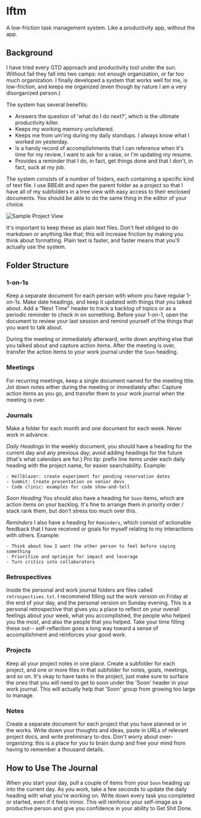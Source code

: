 # lftm
A low-friction task management system. Like a productivity app, without the app.

## Background
I have tried every GTD approach and productivity tool under the sun. Without fail they fall into two camps: not enough organization, or far too much organization. I finally developed a system that works well for me, is low-friction, and keeps me organized (even though by nature I am a very disorganized person.)

The system has several benefits:
  * Answers the question of 'what do I do next?', which is the ultimate productivity killer.
  * Keeps my working memory uncluttered.
  * Keeps me from um'ing during my daily standups. I always know what I worked on yesterday.
  * Is a handy record of accomplishments that I can reference when it's time for my review, I want to ask for a raise, or I'm updating my resume.
  * Provides a reminder that I do, in fact, get things done and that I don't, in fact, suck at my job.

The system consists of a number of folders, each containing a specific kind of text file. I use BBEdit and open the parent folder as a project so that I have all of my subfolders in a tree view with easy access to their enclosed documents. You should be able to do the same thing in the editor of your choice.

![Sample Project View](https://github.com/CoralineAda/lftm/blob/master/daily_example.png)

It's important to keep these as plain text files. Don't feel obliged to do markdown or anything like that; this will increase friction by making you think about formatting. Plain text is faster, and faster means that you'll actually use the system.

## Folder Structure

### 1-on-1s
Keep a separate document for each person with whom you have regular 1-on-1s. Make date headings, and keep it updated with things that you talked about. Add a "Next Time" header to track a backlog of topics or as a periodic reminder to check in on something. Before your 1-on-1, open the document to review your last session and remind yourself of the things that you want to talk about.

During the meeting or immediately afterward, write down anything else that you talked about and capture action items. After the meeting is over, transfer the action items to your work journal under the `Soon` heading.

### Meetings
For recurring meetings, keep a single document named for the meeting title. Jot down notes either during the meeting or immediately after. Capture action items as you go, and transfer them to your work journal when the meeting is over.

### Journals
Make a folder for each month and one document for each week. Never work in advance.

_Daily Headings_
In the weekly document, you should have a heading for the current day and any previous day; avoid adding headings for the future (that's what calendars are for.) Pro tip: prefix line items under each daily heading with the project name, for easier searchability. Example:

```
- Hellblazer: create experiment for pending reservation dates
- Summit: Create presentation on senior devs
- Code clinic: examples for code show-and-tell
```

_Soon Heading_
You should also have a heading for `Soon` items, which are action items on your backlog. It's fine to arrange them in priority order / stack rank them, but don't stress too much over this.

_Reminders_
I also have a heading for `Reminders`, which consist of actionable feedback that I have received or goals for myself relating to my interactions with others. Example:

```
- Think about how I want the other person to feel before saying something
- Prioritize and optimize for impact and leverage
- Turn critics into collaborators
```

### Retrospectives
Inside the personal and work journal folders are files called `retrospectives.txt`. I recommend filling out the work version on Friday at the end of your day, and the personal version on Sunday evening. This is a personal retrospective that gives you a place to reflect on your overall feelings about your week, what you accomplished, the people who helped you the most, and also the people that you helped. Take your time filling these out-- self-reflection goes a long way toward a sense of accomplishment and reinforces your good work.

### Projects
Keep all your project notes in one place. Create a subfolder for each project, and one or more files in that subfolder for notes, goals, meetings, and so on. It's okay to have tasks in the project, just make sure to surface the ones that you will need to get to soon under the 'Soon' header in your work journal. This will actually help that 'Soon' group from growing too large to manage.

### Notes
Create a separate document for each project that you have planned or in the works. Write down your thoughts and ideas, paste in URLs of relevant project docs, and write preliminary to-dos. Don't worry about over-organizing: this is a place for you to brain dump and free your mind from having to remember a thousand details.

## How to Use The Journal
When you start your day, pull a couple of items from your `Soon` heading up into the current day. As you work, take a few seconds to update the daily heading with what you're working on. Write down every task you completed or started, even if it feels minor. This will reinforce your self-image as a productive person and give you confidence in your ability to Get Shit Done.
